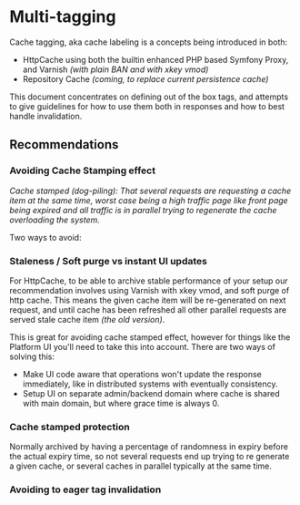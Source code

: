 # Multi-tagging

Cache tagging, aka cache labeling is a concepts being introduced in both:
- HttpCache using both the builtin enhanced PHP based Symfony Proxy, and Varnish *(with plain BAN and with xkey vmod)*
- Repository Cache *(coming, to replace current persistence cache)*

This document concentrates on defining out of the box tags, and attempts to give guidelines for how to
use them both in responses and how to best handle invalidation.

## Recommendations

### Avoiding Cache Stamping effect

_Cache stamped (dog-piling): That several requests are requesting a cache item at the same time, worst case being a high
traffic page like front page being expired and all traffic is in parallel trying to regenerate the cache overloading the
system._

Two ways to avoid:


### Staleness / Soft purge vs instant UI updates

For HttpCache, to be able to archive stable performance of your setup our recommendation involves using Varnish with
xkey vmod, and soft purge of http cache. This means the given cache item will be re-generated on next request, and until
cache has been refreshed all other parallel requests are served stale cache item *(the old version)*.

This is great for avoiding cache stamped effect, however for things like the Platform UI you'll need to take this into
account. There are two ways of solving this:
- Make UI code aware that operations won't update the response immediately, like in distributed systems with eventually consistency.
- Setup UI on separate admin/backend domain where cache is shared with main domain, but where grace time is always 0.

### Cache stamped protection

Normally archived by having a percentage of randomness in expiry before the actual expiry time, so not several requests
end up trying to re generate a given cache, or several caches in parallel typically at the same time.

### Avoiding to eager tag invalidation



